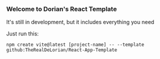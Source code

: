 ### Welcome to Dorian's React Template

It's still in development, but it includes everything you need

Just run this:

`npm create vite@latest [project-name] -- --template github:TheRealDeLorian/React-App-Template`
